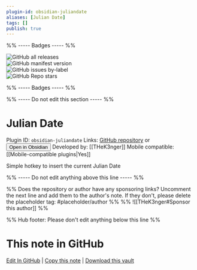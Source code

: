 ```yaml
---
plugin-id: obsidian-juliandate
aliases: [Julian Date]
tags: []
publish: true
---
```


%% ----- Badges ----- %%

![GitHub all releases](https://img.shields.io/github/downloads/THeK3nger/obsidian-juliandate/total?color=573E7A&logo=github&style=for-the-badge)  
![GitHub manifest version](https://img.shields.io/github/manifest-json/v/THeK3nger/obsidian-juliandate?color=573E7A&logo=github&style=for-the-badge)  
![GitHub issues by-label](https://img.shields.io/github/issues/THeK3nger/obsidian-juliandate/help%20wanted?color=573E7A&logo=github&style=for-the-badge)  
![GitHub Repo stars](https://img.shields.io/github/stars/THeK3nger/obsidian-juliandate?color=573E7A&logo=github&style=for-the-badge)

%% ----- Badges ----- %%

%% ----- Do not edit this section ----- %%

# Julian Date

Plugin ID: `obsidian-juliandate`
Links: [GitHub repository](https://github.com/THeK3nger/obsidian-juliandate) or [<button id=HH>Open in Obsidian</button>](obsidian://show-plugin?id=obsidian-juliandate)
Developed by: [[THeK3nger]]
Mobile compatible: [[Mobile-compatible plugins|Yes]]

Simple hotkey to insert the current Julian Date

%% ----- Do not edit anything above this line ----- %%

%% Does the repository or author have any sponsoring links? Uncomment the next line and add them to the author's note. If they don't, please delete the placeholder tag: #placeholder/author %%
%% ![[THeK3nger#Sponsor this author]] %%

%% Hub footer: Please don't edit anything below this line %%

# This note in GitHub

<span class="git-footer">[Edit In GitHub](https://github.dev/obsidian-community/obsidian-hub/blob/main/02%20-%20Community%20Expansions/02.05%20All%20Community%20Expansions/Plugins/obsidian-juliandate.md "git-hub-edit-note") | [Copy this note](https://raw.githubusercontent.com/obsidian-community/obsidian-hub/main/02%20-%20Community%20Expansions/02.05%20All%20Community%20Expansions/Plugins/obsidian-juliandate.md "git-hub-copy-note") | [Download this vault](https://github.com/obsidian-community/obsidian-hub/archive/refs/heads/main.zip "git-hub-download-vault") </span>
